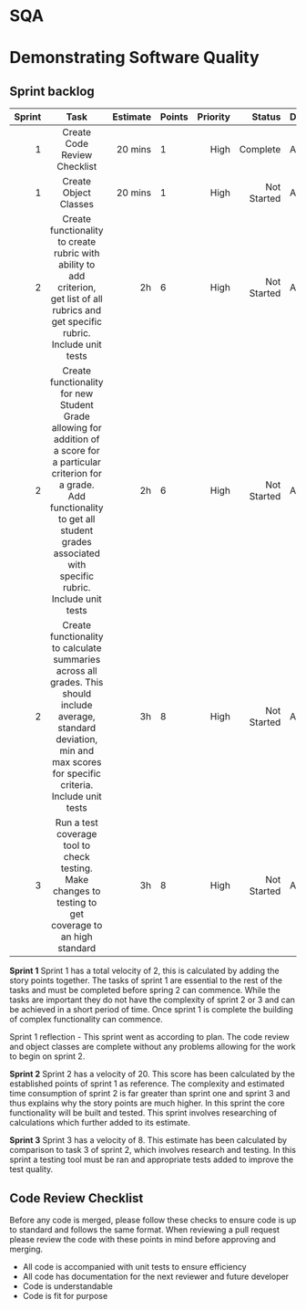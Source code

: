 # SQA
<h1>Demonstrating Software Quality</h1>

<h2>Sprint backlog</h2>

| Sprint 	|                                                                                                         Task                                                                                                        	| Estimate 	| Points 	| Priority 	|      Status 	| Developer 	|
|-------:	|:-------------------------------------------------------------------------------------------------------------------------------------------------------------------------------------------------------------------:	|---------:	|--------	|---------:	|------------:	|-----------	|
|    1   	| Create Code Review Checklist                                                                                                                                                                                        	|  20 mins 	| 1      	|   High   	| Complete 	| Adam      	|
|    1   	| Create Object Classes                                                                                                                                                                                               	|  20 mins 	| 1      	|   High   	| Not Started 	| Adam      	|
|    2   	| Create functionality to create rubric with ability to add criterion, get list of all rubrics and get specific rubric. Include unit tests                                                                            	|    2h    	| 6      	|   High   	| Not Started 	| Adam      	|
|    2   	| Create functionality for new Student Grade allowing for addition of a score for a particular criterion for a grade. Add functionality to get all student grades associated with specific rubric. Include unit tests 	|    2h    	| 6      	|   High   	| Not Started 	| Adam      	|
|    2   	| Create functionality to calculate summaries across all grades. This should include average, standard deviation, min and max scores for specific criteria. Include unit tests                                       	|    3h    	| 8      	|   High   	| Not Started 	| Adam      	|
|    3   	| Run a test coverage tool to check testing. Make changes to testing to get coverage to an high standard                                                                                                              	|    3h    	| 8      	|   High   	| Not Started 	| Adam      	|

**Sprint 1**
Sprint 1 has a total velocity of 2, this is calculated by adding the story points together. The tasks of sprint 1 are essential to the rest of the tasks and must be completed before spring 2 can commence. While the tasks are important they do not have the complexity of sprint 2 or 3 and can be achieved in a short period of time. Once sprint 1 is complete the building of complex functionality can commence.

Sprint 1 reflection - This sprint went as according to plan. The code review and object classes are complete without any problems allowing for the work to begin on sprint 2. 

**Sprint 2**
Sprint 2 has a velocity of 20. This score has been calculated by the established points of sprint 1 as reference. The complexity and estimated time consumption of sprint 2 is far greater than sprint one and sprint 3 and thus explains why the story points are much higher. In this sprint the core functionality will be built and tested. This sprint involves researching of calculations which further added to its estimate.

**Sprint 3**
Sprint 3 has a velocity of 8. This estimate has been calculated by comparison to task 3 of sprint 2, which involves research and testing. In this sprint a testing tool must be ran and appropriate tests added to improve the test quality. 


<h2>Code Review Checklist</h2>

Before any code is merged, please follow these checks to ensure code is up to standard and follows the same format. When reviewing a pull request please review the code with these points in mind before approving and merging.

- All code is accompanied with unit tests to ensure efficiency
- All code has documentation for the next reviewer and future developer
- Code is understandable
- Code is fit for purpose
